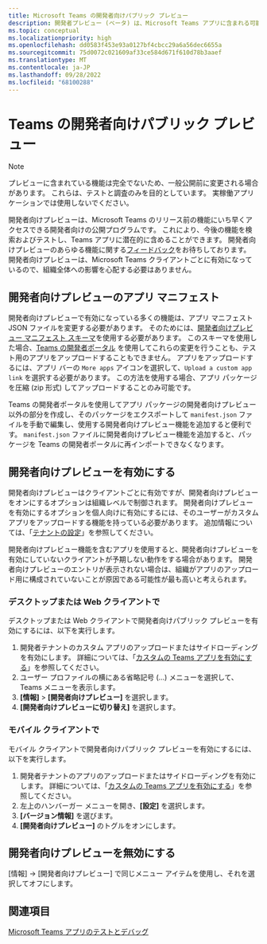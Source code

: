 ```yaml
---
title: Microsoft Teams の開発者向けパブリック プレビュー
description: 開発者プレビュー (ベータ) は、Microsoft Teams アプリに含まれる可能性がある今後の機能を調査してテストするためのパブリック プログラムです。
ms.topic: conceptual
ms.localizationpriority: high
ms.openlocfilehash: dd0583f453e93a0127bf4cbcc29a6a56dec6655a
ms.sourcegitcommit: 75d0072c021609af33ce584d671f610d78b3aaef
ms.translationtype: MT
ms.contentlocale: ja-JP
ms.lasthandoff: 09/28/2022
ms.locfileid: "68100288"
---
```

# <a name="public-developer-preview-for-teams"></a>Teams の開発者向けパブリック プレビュー

>[!NOTE]
>プレビューに含まれている機能は完全でないため、一般公開前に変更される場合があります。 これらは、テストと調査のみを目的としています。 実稼働アプリケーションでは使用しないでください。

開発者向けプレビューは、Microsoft Teams のリリース前の機能にいち早くアクセスできる開発者向けの公開プログラムです。 これにより、今後の機能を検索およびテストし、Teams アプリに潜在的に含めることができます。 開発者向けプレビューのあらゆる機能に関する[フィードバック](~/feedback.md)をお待ちしております。 開発者向けプレビューは、Microsoft Teams クライアントごとに有効になっているので、組織全体への影響を心配する必要はありません。

## <a name="developer-preview-app-manifest"></a>開発者向けプレビューのアプリ マニフェスト

開発者向けプレビューで有効になっている多くの機能は、アプリ マニフェスト JSON ファイルを変更する必要があります。 そのためには、[開発者向けプレビュー マニフェスト スキーマ](~/resources/schema/manifest-schema-dev-preview.md)を使用する必要があります。 このスキーマを使用した場合、[Teams の開発者ポータル](~/concepts/build-and-test/teams-developer-portal.md) を使用してこれらの変更を行うことも、テスト用のアプリをアップロードすることもできません。 アプリをアップロードするには、アプリ バーの `More apps` アイコンを選択して、`Upload a custom app link` を選択する必要があります。 この方法を使用する場合、アプリ パッケージを圧縮 (zip 形式) してアップロードすることのみ可能です。

Teams の開発者ポータルを使用してアプリ パッケージの開発者向けプレビュー以外の部分を作成し、そのパッケージをエクスポートして `manifest.json` ファイルを手動で編集し、使用する開発者向けプレビュー機能を追加すると便利です。 `manifest.json` ファイルに開発者向けプレビュー機能を追加すると、パッケージを Teams の開発者ポータルに再インポートできなくなります。

## <a name="enable-developer-preview"></a>開発者向けプレビューを有効にする

開発者向けプレビューはクライアントごとに有効ですが、開発者向けプレビューをオンにするオプションは組織レベルで制御されます。 開発者向けプレビューを有効にするオプションを個人向けに有効にするには、そのユーザーがカスタム アプリをアップロードする機能を持っている必要があります。 追加情報については、「[テナントの設定](~/concepts/build-and-test/prepare-your-o365-tenant.md)」を参照してください。

開発者向けプレビュー機能を含むアプリを使用すると、開発者向けプレビューを有効にしていないクライアントが予期しない動作をする場合があります。 開発者向けプレビューのエントリが表示されない場合は、組織がアプリのアップロード用に構成されていないことが原因である可能性が最も高いと考えられます。

### <a name="on-a-desktop-or-web-client"></a>デスクトップまたは Web クライアントで

デスクトップまたは Web クライアントで開発者向けパブリック プレビューを有効にするには、以下を実行します。

1. 開発者テナントのカスタム アプリのアップロードまたはサイドローディングを有効にします。 詳細については、「[カスタムの Teams アプリを有効にする](../../concepts/build-and-test/prepare-your-o365-tenant.md#enable-custom-teams-apps-and-turn-on-custom-app-uploading)」を参照してください。
1. ユーザー プロファイルの横にある省略記号 (...) メニューを選択して、Teams メニューを表示します。
1. **[情報]** > **[開発者向けプレビュー]** を選択します。
1. **[開発者向けプレビューに切り替え]** を選択します。

### <a name="on-a-mobile-client"></a>モバイル クライアントで

モバイル クライアントで開発者向けパブリック プレビューを有効にするには、以下を実行します。

1. 開発者テナントのアプリのアップロードまたはサイドローディングを有効にします。 詳細については、「[カスタムの Teams アプリを有効にする](../../concepts/build-and-test/prepare-your-o365-tenant.md#enable-custom-teams-apps-and-turn-on-custom-app-uploading)」を参照してください。
1. 左上のハンバーガー メニューを開き、**[設定]** を選択します。
1. **[バージョン情報]** を選びます。
1. **[開発者向けプレビュー]** のトグルをオンにします。

## <a name="disable-developer-preview"></a>開発者向けプレビューを無効にする

[情報] → [開発者向けプレビュー] で同じメニュー アイテムを使用し、それを選択してオフにします。

## <a name="see-also"></a>関連項目

[Microsoft Teams アプリのテストとデバッグ](~/concepts/build-and-test/debug.md)
